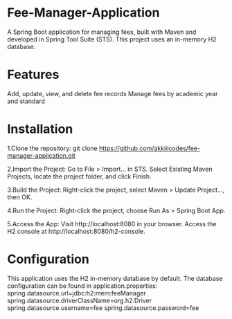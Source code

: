 # Fee-Manager-Application

A Spring Boot application for managing fees, built with Maven and developed in Spring Tool Suite (STS). This project uses an in-memory H2 database.

# Features
Add, update, view, and delete fee records
Manage fees by academic year and standard

# Installation
1.Clone the repository:
git clone https://github.com/akkiiicodes/fee-manager-application.git

2.Import the Project:
Go to File > Import... in STS. Select Existing Maven Projects, locate the project folder, and click Finish.

3.Build the Project:
Right-click the project, select Maven > Update Project..., then OK.

4.Run the Project:
Right-click the project, choose Run As > Spring Boot App.

5.Access the App:
Visit http://localhost:8080 in your browser.
Access the H2 console at http://localhost:8080/h2-console.

# Configuration
This application uses the H2 in-memory database by default. The database configuration can be found in application.properties:
spring.datasource.url=jdbc:h2:mem:feeManager
spring.datasource.driverClassName=org.h2.Driver
spring.datasource.username=fee
spring.datasource.password=fee

